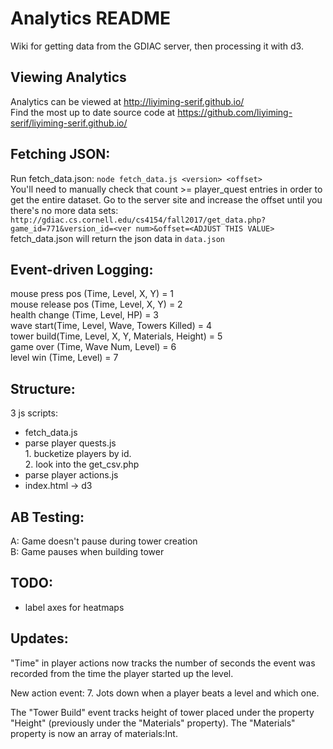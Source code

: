 Analytics README  
================  
Wiki for getting data from the GDIAC server, then processing it with d3.  
  
Viewing Analytics
-----------------
Analytics can be viewed at http://liyiming-serif.github.io/  
Find the most up to date source code at https://github.com/liyiming-serif/liyiming-serif.github.io/

Fetching JSON:
--------------
Run fetch_data.json: `node fetch_data.js <version> <offset>`  
You'll need to manually check that count >= player_quest entries in order to get the entire dataset. Go to the server site and increase the offset until you there's no more data sets: `http://gdiac.cs.cornell.edu/cs4154/fall2017/get_data.php?game_id=771&version_id=<ver num>&offset=<ADJUST THIS VALUE>`  
fetch_data.json will return the json data in `data.json`  
  
Event-driven Logging:  
---------------------  
mouse press pos (Time, Level, X, Y) = 1  
mouse release pos (Time, Level, X, Y) = 2  
health change (Time, Level, HP) = 3  
wave start(Time, Level, Wave, Towers Killed) = 4  
tower build(Time, Level, X, Y, Materials, Height) = 5  
game over (Time, Wave Num, Level) = 6  
level win (Time, Level) = 7

Structure:
----------
3 js scripts:  
*   fetch_data.js
*   parse player quests.js  
        1.  bucketize players by id.  
        2.  look into the get_csv.php  
*   parse player actions.js
*   index.html -> d3

AB Testing:  
-----------  
A: Game doesn't pause during tower creation  
B: Game pauses when building tower  
  
TODO:  
-----  
*   label axes for heatmaps  
  
Updates:  
--------  
"Time" in player actions now tracks the number of seconds the event was recorded from the time the player started up the level.  
  
New action event: 7. Jots down when a player beats a level and which one.  
  
The "Tower Build" event tracks height of tower placed under the property "Height" (previously under the "Materials" property). The "Materials" property is now an array of materials:Int.    
